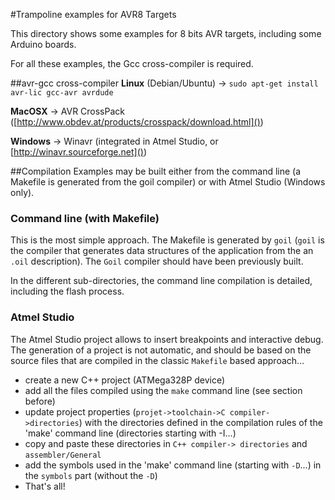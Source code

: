 #Trampoline examples for AVR8 Targets

This directory shows some examples for 8 bits AVR targets, including some Arduino boards.

For all these examples, the Gcc cross-compiler is required.

##avr-gcc cross-compiler
**Linux** (Debian/Ubuntu) -> `sudo apt-get install avr-lic gcc-avr avrdude`

**MacOSX**  -> AVR CrossPack ([http://www.obdev.at/products/crosspack/download.html]())

**Windows** -> Winavr (integrated in Atmel Studio, or [http://winavr.sourceforge.net]())

##Compilation
Examples may be built either from the command line (a Makefile is generated from the goil compiler) or with Atmel Studio (Windows only).

### Command line (with Makefile)

This is the most simple approach. The Makefile is generated by `goil` (`goil` is the compiler that generates data structures of the application from the an `.oil` description).
The `Goil` compiler should have been previously built.

In the different sub-directories, the command line compilation is detailed, including the flash process.

### Atmel Studio
The Atmel Studio project allows to insert breakpoints and interactive debug. The generation of a project is not automatic, and should be based on the source files that are compiled in the classic `Makefile` based approach…

* create a new C++ project (ATMega328P device)
* add all the files compiled using the `make` command line (see section before)
* update project properties (`projet->toolchain->C compiler->directories`) with the directories defined in the compilation rules of the 'make' command line (directories starting with -I...)
* copy and paste these directories in `C++ compiler-> directories` and `assembler/General`
* add the symbols used in the 'make' command line (starting with `-D`...) in the `symbols` part (without the `-D`)
* That's all!
